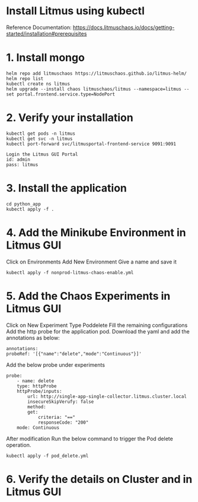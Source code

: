 # Install Litmus using kubectl
Reference Documentation: 
    https://docs.litmuschaos.io/docs/getting-started/installation#prerequisites


# 1. Install mongo  

    helm repo add litmuschaos https://litmuschaos.github.io/litmus-helm/
    helm repo list
    kubectl create ns litmus
    helm upgrade --install chaos litmuschaos/litmus --namespace=litmus --set portal.frontend.service.type=NodePort

# 2. Verify your installation  

    kubectl get pods -n litmus
    kubectl get svc -n litmus
    kubectl port-forward svc/litmusportal-frontend-service 9091:9091

    Login the Litmus GUI Portal 
    id: admin
    pass: litmus

# 3. Install the application  

    cd python_app
    kubectl apply -f .

# 4. Add the Minikube Environment in Litmus GUI  

Click on Environments
Add New Environment
Give a name and save it

    kubectl apply -f nonprod-litmus-chaos-enable.yml

# 5. Add the Chaos Experiments in Litmus GUI  

Click on New Experiment
Type Poddelete
Fill the remaining configurations
Add the http probe for the application pod.
Download the yaml and add the annotations as below:  

    annotations:
    probeRef: '[{"name":"delete","mode":"Continuous"}]'

Add the below probe under experiments  

    probe:
        - name: delete
        type: httpProbe
        httpProbe/inputs:
            url: http://single-app-single-collector.litmus.cluster.local
            insecureSkipVerufy: false
            method:
            get:
                criteria: "=="
                responseCode: "200"
        mode: Continuous

After modification Run the below command to trigger the Pod delete operation.  

    kubectl apply -f pod_delete.yml

# 6. Verify the details on Cluster and in Litmus GUI  
